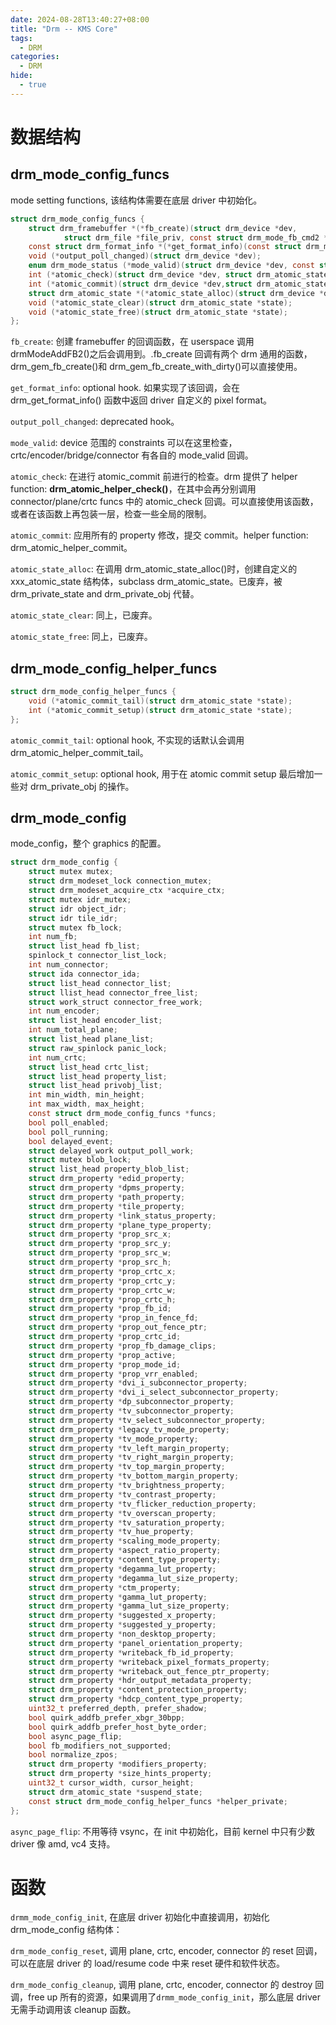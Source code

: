 ```yaml
---
date: 2024-08-28T13:40:27+08:00
title: "Drm -- KMS Core"
tags:
  - DRM
categories:
  - DRM
hide:
  - true
---
```


# 数据结构

## drm_mode_config_funcs

mode setting functions, 该结构体需要在底层 driver 中初始化。

```c
struct drm_mode_config_funcs {
    struct drm_framebuffer *(*fb_create)(struct drm_device *dev,
    		struct drm_file *file_priv, const struct drm_mode_fb_cmd2 *mode_cmd);
    const struct drm_format_info *(*get_format_info)(const struct drm_mode_fb_cmd2 *mode_cmd);
    void (*output_poll_changed)(struct drm_device *dev);
    enum drm_mode_status (*mode_valid)(struct drm_device *dev, const struct drm_display_mode *mode);
    int (*atomic_check)(struct drm_device *dev, struct drm_atomic_state *state);
    int (*atomic_commit)(struct drm_device *dev,struct drm_atomic_state *state, bool nonblock);
    struct drm_atomic_state *(*atomic_state_alloc)(struct drm_device *dev);
    void (*atomic_state_clear)(struct drm_atomic_state *state);
    void (*atomic_state_free)(struct drm_atomic_state *state);
};
```

`fb_create`: 创建 framebuffer 的回调函数，在 userspace 调用 drmModeAddFB2()之后会调用到。.fb_create 回调有两个 drm 通用的函数，drm_gem_fb_create()和 drm_gem_fb_create_with_dirty()可以直接使用。

`get_format_info`: optional hook. 如果实现了该回调，会在 drm_get_format_info() 函数中返回 driver 自定义的 pixel format。

`output_poll_changed`: deprecated hook。

`mode_valid`: device 范围的 constraints 可以在这里检查，crtc/encoder/bridge/connector 有各自的 mode_valid 回调。

`atomic_check`: 在进行 atomic_commit 前进行的检查。drm 提供了 helper function: **drm_atomic_helper_check()**，在其中会再分别调用 connector/plane/crtc funcs 中的 atomic_check 回调。可以直接使用该函数，或者在该函数上再包装一层，检查一些全局的限制。

`atomic_commit`: 应用所有的 property 修改，提交 commit。helper function: drm_atomic_helper_commit。

`atomic_state_alloc`: 在调用 drm_atomic_state_alloc()时，创建自定义的 xxx_atomic_state 结构体，subclass drm_atomic_state。已废弃，被 drm_private_state and drm_private_obj 代替。

`atomic_state_clear`: 同上，已废弃。

`atomic_state_free`: 同上，已废弃。

## drm_mode_config_helper_funcs

```c
struct drm_mode_config_helper_funcs {
	void (*atomic_commit_tail)(struct drm_atomic_state *state);
	int (*atomic_commit_setup)(struct drm_atomic_state *state);
};
```

`atomic_commit_tail`: optional hook, 不实现的话默认会调用 drm_atomic_helper_commit_tail。

`atomic_commit_setup`: optional hook, 用于在 atomic commit setup 最后增加一些对 drm_private_obj 的操作。

## drm_mode_config

mode_config，整个 graphics 的配置。

```c
struct drm_mode_config {
    struct mutex mutex;
    struct drm_modeset_lock connection_mutex;
    struct drm_modeset_acquire_ctx *acquire_ctx;
    struct mutex idr_mutex;
    struct idr object_idr;
    struct idr tile_idr;
    struct mutex fb_lock;
    int num_fb;
    struct list_head fb_list;
    spinlock_t connector_list_lock;
    int num_connector;
    struct ida connector_ida;
    struct list_head connector_list;
    struct llist_head connector_free_list;
    struct work_struct connector_free_work;
    int num_encoder;
    struct list_head encoder_list;
    int num_total_plane;
    struct list_head plane_list;
    struct raw_spinlock panic_lock;
    int num_crtc;
    struct list_head crtc_list;
    struct list_head property_list;
    struct list_head privobj_list;
    int min_width, min_height;
    int max_width, max_height;
    const struct drm_mode_config_funcs *funcs;
    bool poll_enabled;
    bool poll_running;
    bool delayed_event;
    struct delayed_work output_poll_work;
    struct mutex blob_lock;
    struct list_head property_blob_list;
    struct drm_property *edid_property;
    struct drm_property *dpms_property;
    struct drm_property *path_property;
    struct drm_property *tile_property;
    struct drm_property *link_status_property;
    struct drm_property *plane_type_property;
    struct drm_property *prop_src_x;
    struct drm_property *prop_src_y;
    struct drm_property *prop_src_w;
    struct drm_property *prop_src_h;
    struct drm_property *prop_crtc_x;
    struct drm_property *prop_crtc_y;
    struct drm_property *prop_crtc_w;
    struct drm_property *prop_crtc_h;
    struct drm_property *prop_fb_id;
    struct drm_property *prop_in_fence_fd;
    struct drm_property *prop_out_fence_ptr;
    struct drm_property *prop_crtc_id;
    struct drm_property *prop_fb_damage_clips;
    struct drm_property *prop_active;
    struct drm_property *prop_mode_id;
    struct drm_property *prop_vrr_enabled;
    struct drm_property *dvi_i_subconnector_property;
    struct drm_property *dvi_i_select_subconnector_property;
    struct drm_property *dp_subconnector_property;
    struct drm_property *tv_subconnector_property;
    struct drm_property *tv_select_subconnector_property;
    struct drm_property *legacy_tv_mode_property;
    struct drm_property *tv_mode_property;
    struct drm_property *tv_left_margin_property;
    struct drm_property *tv_right_margin_property;
    struct drm_property *tv_top_margin_property;
    struct drm_property *tv_bottom_margin_property;
    struct drm_property *tv_brightness_property;
    struct drm_property *tv_contrast_property;
    struct drm_property *tv_flicker_reduction_property;
    struct drm_property *tv_overscan_property;
    struct drm_property *tv_saturation_property;
    struct drm_property *tv_hue_property;
    struct drm_property *scaling_mode_property;
    struct drm_property *aspect_ratio_property;
    struct drm_property *content_type_property;
    struct drm_property *degamma_lut_property;
    struct drm_property *degamma_lut_size_property;
    struct drm_property *ctm_property;
    struct drm_property *gamma_lut_property;
    struct drm_property *gamma_lut_size_property;
    struct drm_property *suggested_x_property;
    struct drm_property *suggested_y_property;
    struct drm_property *non_desktop_property;
    struct drm_property *panel_orientation_property;
    struct drm_property *writeback_fb_id_property;
    struct drm_property *writeback_pixel_formats_property;
    struct drm_property *writeback_out_fence_ptr_property;
    struct drm_property *hdr_output_metadata_property;
    struct drm_property *content_protection_property;
    struct drm_property *hdcp_content_type_property;
    uint32_t preferred_depth, prefer_shadow;
    bool quirk_addfb_prefer_xbgr_30bpp;
    bool quirk_addfb_prefer_host_byte_order;
    bool async_page_flip;
    bool fb_modifiers_not_supported;
    bool normalize_zpos;
    struct drm_property *modifiers_property;
    struct drm_property *size_hints_property;
    uint32_t cursor_width, cursor_height;
    struct drm_atomic_state *suspend_state;
    const struct drm_mode_config_helper_funcs *helper_private;
};
```

`async_page_flip`: 不用等待 vsync，在 init 中初始化，目前 kernel 中只有少数 driver 像 amd, vc4 支持。

# 函数

`drmm_mode_config_init`, 在底层 driver 初始化中直接调用，初始化 drm_mode_config 结构体：

`drm_mode_config_reset`, 调用 plane, crtc, encoder, connector 的 reset 回调，可以在底层 driver 的 load/resume code 中来 reset 硬件和软件状态。

`drm_mode_config_cleanup`, 调用 plane, crtc, encoder, connector 的 destroy 回调，free up 所有的资源，如果调用了`drmm_mode_config_init`，那么底层 driver 无需手动调用该 cleanup 函数。

